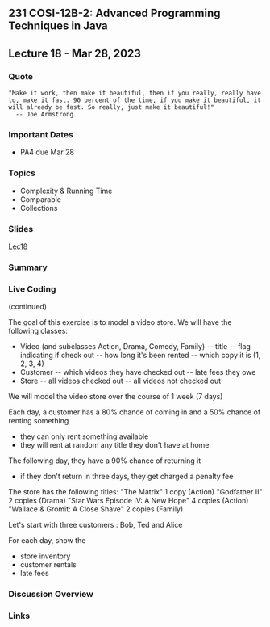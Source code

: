 ## 231 COSI-12B-2: Advanced Programming Techniques in Java

## Lecture 18 - Mar 28, 2023

### Quote

```text
"Make it work, then make it beautiful, then if you really, really have to, make it fast. 90 percent of the time, if you make it beautiful, it will already be fast. So really, just make it beautiful!"
  -- Joe Armstrong
```

### Important Dates
* PA4 due Mar 28


### Topics
* Complexity & Running Time
* Comparable
* Collections

### Slides
[Lec18](Lec18.pdf)

### Summary

### Live Coding

(continued)

The goal of this exercise is to model a video store. We will have the following classes:
- Video (and subclasses Action, Drama, Comedy, Family)
  -- title
  -- flag indicating if check out
  -- how long it's been rented
  -- which copy it is (1, 2, 3, 4)
- Customer
  -- which videos they have checked out
  -- late fees they owe
- Store
  -- all videos checked out
  -- all videos not checked out
  
We will model the video store over the course of 1 week (7 days)

Each day, a customer has a 80% chance of coming in and a 50% chance of renting something
- they can only rent something available
- they will rent at random any title they don't have at home

The following day, they have a 90% chance of returning it  
- if they don't return in three days, they get charged a penalty fee

The store has the following titles:
"The Matrix"                       1 copy   (Action)
"Godfather II"                     2 copies (Drama)
"Star Wars Episode IV: A New Hope" 4 copies (Action)
"Wallace & Gromit: A Close Shave"  2 copies (Family)

Let's start with three customers : Bob, Ted and Alice


For each day, show the
* store inventory
* customer rentals
* late fees


### Discussion Overview

### Links
